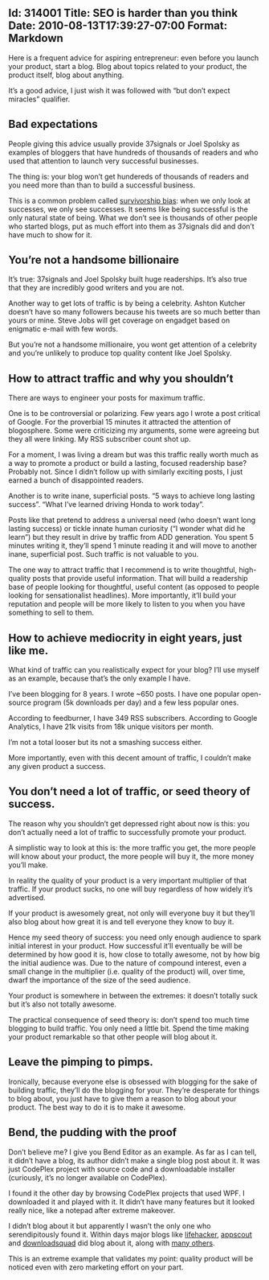 Id: 314001
Title: SEO is harder than you think
Date: 2010-08-13T17:39:27-07:00
Format: Markdown
--------------
Here is a frequent advice for aspiring entrepreneur: even before you
launch your product, start a blog. Blog about topics related to your
product, the product itself, blog about anything.

It’s a good advice, I just wish it was followed with “but don’t expect
miracles” qualifier.

Bad expectations
----------------

People giving this advice usually provide 37signals or Joel Spolsky as
examples of bloggers that have hundreds of thousands of readers and who
used that attention to launch very successful businesses.

The thing is: your blog won’t get hundereds of thousands of readers and
you need more than than to build a successful business.

This is a common problem called [survivorship
bias](http://en.wikipedia.org/wiki/Survivorship_bias): when we only look
at successes, we only see successes. It seems like being successful is
the only natural state of being. What we don’t see is thousands of other
people who started blogs, put as much effort into them as 37signals did
and don’t have much to show for it.

You’re not a handsome billionaire
---------------------------------

It’s true: 37signals and Joel Spolsky built huge readerships. It’s also
true that they are incredibly good writers and you are not.

Another way to get lots of traffic is by being a celebrity. Ashton
Kutcher doesn’t have so many followers because his tweets are so much
better than yours or mine. Steve Jobs will get coverage on engadget
based on enigmatic e-mail with few words.

But you’re not a handsome millionaire, you wont get attention of a
celebrity and you’re unlikely to produce top quality content like Joel
Spolsky.

How to attract traffic and why you shouldn’t
--------------------------------------------

There are ways to engineer your posts for maximum traffic.

One is to be controversial or polarizing. Few years ago I wrote a post
critical of Google. For the proverbial 15 minutes it attracted the
attention of blogosphere. Some were criticizing my arguments, some were
agreeing but they all were linking. My RSS subscriber count shot up.

For a moment, I was living a dream but was this traffic really worth
much as a way to promote a product or build a lasting, focused
readership base? Probably not. Since I didn’t follow up with similarly
exciting posts, I just earned a bunch of disappointed readers.

Another is to write inane, superficial posts. “5 ways to achieve long
lasting success”. “What I’ve learned driving Honda to work today”.

Posts like that pretend to address a universal need (who doesn’t want
long lasting success) or tickle innate human curiosity (“I wonder what
did he learn”) but they result in drive by traffic from ADD generation.
You spent 5 minutes writing it, they’ll spend 1 minute reading it and
will move to another inane, superficial post. Such traffic is not
valuable to you.

The one way to attract traffic that I recommend is to write thoughtful,
high-quality posts that provide useful information. That will build a
readership base of people looking for thoughtful, useful content (as
opposed to people looking for sensationalist headlines). More
importantly, it’ll build your reputation and people will be more likely
to listen to you when you have something to sell to them.

How to achieve mediocrity in eight years, just like me.
-------------------------------------------------------

What kind of traffic can you realistically expect for your blog? I’ll
use myself as an example, because that’s the only example I have.

I’ve been blogging for 8 years. I wrote \~650 posts. I have one popular
open-source program (5k downloads per day) and a few less popular ones.

According to feedburner, I have 349 RSS subscribers. According to Google
Analytics, I have 21k visits from 18k unique visitors per month.

I’m not a total looser but its not a smashing success either.

More importantly, even with this decent amount of traffic, I couldn’t
make any given product a success.

You don’t need a lot of traffic, or seed theory of success.
-----------------------------------------------------------

The reason why you shouldn’t get depressed right about now is this: you
don’t actually need a lot of traffic to successfully promote your
product.

A simplistic way to look at this is: the more traffic you get, the more
people will know about your product, the more people will buy it, the
more money you’ll make.

In reality the quality of your product is a very important multiplier of
that traffic. If your product sucks, no one will buy regardless of how
widely it’s advertised.

If your product is awesomely great, not only will everyone buy it but
they’ll also blog about how great it is and tell everyone they know to
buy it.

Hence my seed theory of success: you need only enough audience to spark
initial interest in your product. How successful it’ll eventually be
will be determined by how good it is, how close to totally awesome, not
by how big the initial audience was. Due to the nature of compound
interest, even a small change in the multiplier (i.e. quality of the
product) will, over time, dwarf the importance of the size of the seed
audience.

Your product is somewhere in between the extremes: it doesn’t totally
suck but it’s also not totally awesome.

The practical consequence of seed theory is: don’t spend too much time
blogging to build traffic. You only need a little bit. Spend the time
making your product remarkable so that other people will blog about it.

Leave the pimping to pimps.
---------------------------

Ironically, because everyone else is obsessed with blogging for the sake
of building traffic, they’ll do the blogging for your. They’re desperate
for things to blog about, you just have to give them a reason to blog
about your product. The best way to do it is to make it awesome.

Bend, the pudding with the proof
--------------------------------

Don’t believe me? I give you Bend Editor as an example. As far as I can
tell, it didn’t have a blog, its author didn’t make a single blog post
about it. It was just CodePlex project with source code and a
downloadable installer (curiously, it’s no longer available on
CodePlex).

I found it the other day by browsing CodePlex projects that used WPF. I
downloaded it and played with it. It didn’t have many features but it
looked really nice, like a notepad after extreme makeover.

I didn’t blog about it but apparently I wasn’t the only one who
serendipitously found it. Within days major blogs like
[lifehacker](http://lifehacker.com/5604526/bend-makes-for-better-more-attractive-text-editing-on-windows),
[appscout](http://www.appscout.com/2010/08/bend_a_stylish_minimalist_text.php)
and
[downloadsquad](http://www.downloadsquad.com/2010/07/22/bend-is-a-slick-looking-text-editor-in-alpha/)
did blog about it, along with [many
others](http://www.google.com/search?sourceid=chrome&ie=UTF-8&q=bend+editor).

This is an extreme example that validates my point: quality product will
be noticed even with zero marketing effort on your part.
